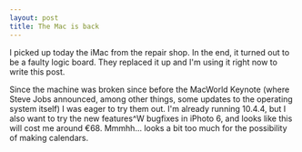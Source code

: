 ```yaml
---
layout: post
title: The Mac is back
---
```


I picked up today the iMac from the repair shop. In the end, it turned out to be a faulty logic board. They replaced it up and I'm using it right now to write this post.

Since the machine was broken since before the MacWorld Keynote (where Steve Jobs announced, among other things, some updates to the operating system itself) I was eager to try them out. I'm already running 10.4.4, but I also want to try the new features^W bugfixes in iPhoto 6, and looks like this will cost me around €68. Mmmhh... looks a bit too much for the possibility of making calendars.
